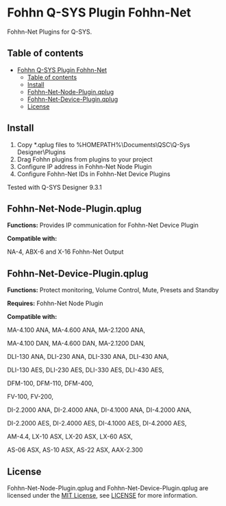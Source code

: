 # Fohhn Q-SYS Plugin Fohhn-Net
Fohhn-Net Plugins for Q-SYS.

## Table of contents
- [Fohhn Q-SYS Plugin Fohhn-Net](#fohhn-q-sys-plugin-fohhn-net)
	- [Table of contents](#table-of-contents)
	- [Install](#install)
	- [Fohhn-Net-Node-Plugin.qplug](#fohhn-net-node-pluginqplug)
	- [Fohhn-Net-Device-Plugin.qplug](#fohhn-net-device-pluginqplug)
	- [License](#license)


## Install
1. Copy *.qplug files to %HOMEPATH%\Documents\QSC\Q-Sys Designer\Plugins
2. Drag Fohhn plugins from plugins to your project
3. Configure IP address in Fohhn-Net Node Plugin
4. Configure Fohhn-Net IDs in Fohhn-Net Device Plugins

Tested with Q-SYS Designer 9.3.1

## Fohhn-Net-Node-Plugin.qplug

**Functions:** Provides IP communication for Fohhn-Net Device Plugin

**Compatible with:** 

NA-4, ABX-6 and X-16 Fohhn-Net Output

## Fohhn-Net-Device-Plugin.qplug
**Functions:** Protect monitoring, Volume Control, Mute, Presets and Standby

**Requires:** Fohhn-Net Node Plugin

**Compatible with:**

MA-4.100 ANA, MA-4.600 ANA, MA-2.1200 ANA,

MA-4.100 DAN, MA-4.600 DAN, MA-2.1200 DAN,

DLI-130 ANA, DLI-230 ANA, DLI-330 ANA, DLI-430 ANA,

DLI-130 AES, DLI-230 AES, DLI-330 AES, DLI-430 AES,

DFM-100, DFM-110, DFM-400,

FV-100, FV-200,

DI-2.2000 ANA, DI-2.4000 ANA, DI-4.1000 ANA, DI-4.2000 ANA,

DI-2.2000 AES, DI-2.4000 AES, DI-4.1000 AES, DI-4.2000 AES,

AM-4.4, LX-10 ASX, LX-20 ASX, LX-60 ASX, 

AS-06 ASX, AS-10 ASX, AS-22 ASX, AAX-2.300

## License
Fohhn-Net-Node-Plugin.qplug and Fohhn-Net-Device-Plugin.qplug are licensed under the [MIT License](https://opensource.org/licenses/MIT), see [LICENSE](LICENSE) for more information.
